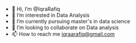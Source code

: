 - 👋 Hi, I’m @IqraRafiq
- 👀 I’m interested in Data Analysis
- 🌱 I’m currently pursuing master's in data science 
- 💞️ I’m looking to collaborate on Data analysis 
- 📫 How to reach me iqraarafiq@gmail.com


<!---
IqraRafiq213/IqraRafiq213 is a ✨ special ✨ repository because its `README.md` (this file) appears on your GitHub profile.
You can click the Preview link to take a look at your changes.
--->
